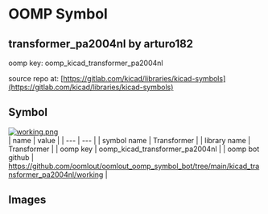 # OOMP Symbol  
## transformer_pa2004nl  by arturo182  
  
oomp key: oomp_kicad_transformer_pa2004nl  
  
source repo at: [https://gitlab.com/kicad/libraries/kicad-symbols](https://gitlab.com/kicad/libraries/kicad-symbols)  
## Symbol  
  
[![working.png](working_600.png)](working.png)  
| name | value | 
| --- | --- | 
| symbol name | Transformer | 
| library name | Transformer | 
| oomp key | oomp_kicad_transformer_pa2004nl | 
| oomp bot github | https://github.com/oomlout/oomlout_oomp_symbol_bot/tree/main/kicad_transformer_pa2004nl/working | 
## Images  

